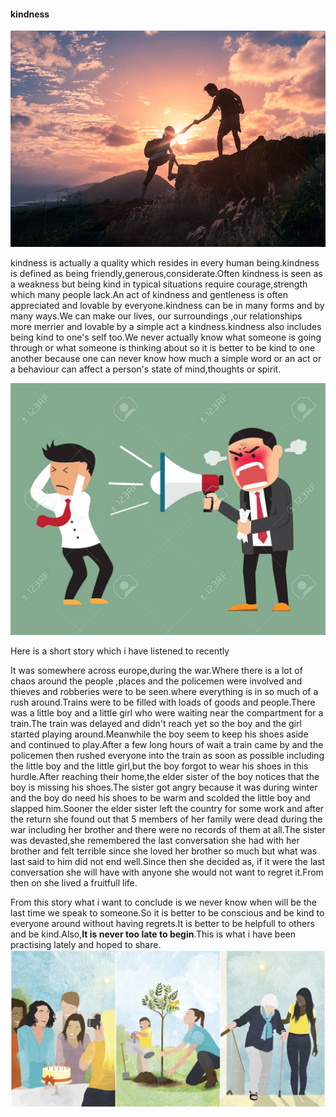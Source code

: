 #### kindness 
![image1](image2.jpg)
  
kindness is actually a quality which resides in every human being.kindness is defined as being friendly,generous,considerate.Often kindness is seen as a weakness but being kind in typical situations require courage,strength which many people lack.An act of kindness and gentleness is often appreciated and lovable by everyone.kindness can be in many forms and by many ways.We can make our lives, our surroundings ,our relationships 
more merrier and lovable by a simple act a kindness.kindness also includes being kind to one's self too.We never actually know what someone is going through or what someone is thinking about so it is better to be kind to one another because one can never know how much a simple word or an act or a behaviour can affect a person's state of mind,thoughts or spirit.

![image2](image3.jpg)


Here is a short story which i have listened to recently

 It was somewhere across europe,during the war.Where there is a lot of chaos around the people ,places and the policemen were involved and thieves and robberies were to be seen.where everything is in so much of a rush around.Trains were to be filled with loads of goods and people.There was a little boy and a little girl who were waiting near the compartment for a train.The train was delayed and didn't reach yet so the boy and the girl started playing around.Meanwhile the boy seem to keep his shoes aside and continued to play.After a few long hours of wait a train came by and the policemen then rushed everyone into the train as soon as possible including the little boy and the little girl,but the boy forgot to wear his shoes in this hurdle.After reaching their home,the elder sister of the boy notices that the boy is missing his shoes.The sister got angry because it was during winter and the boy do need his shoes to be warm and scolded the little boy and slapped him.Sooner the elder sister left the country for some work and after the return she found out that 5 members of her family were dead during the war including her brother and there were no records of them at all.The sister was devasted,she remembered the last conversation she had with her brother and felt terrible since she loved her brother so much but what was last said to him did not end well.Since then she decided as, if it were the last conversation she will have with anyone she would not want to regret it.From then on she lived a fruitfull life.


From this story what i want to conclude is we never know when will be the last time we speak to someone.So it is better to be conscious and be kind to everyone around without having regrets.It is better to be helpfull to others and be kind.Also,**It is never too late to begin**.This is what i have been practising lately and hoped to share.  
![image3](image1.jpg)             

                         

                       